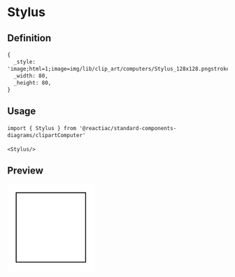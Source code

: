 # Stylus

## Definition

```
{
  _style: 'image;html=1;image=img/lib/clip_art/computers/Stylus_128x128.pngstrokeColor=none;',
  _width: 80,
  _height: 80,
}
```

## Usage

```
import { Stylus } from '@reactiac/standard-components-diagrams/clipartComputer'

<Stylus/>
```

## Preview

<img src="./stylus.png" width="200"/>
